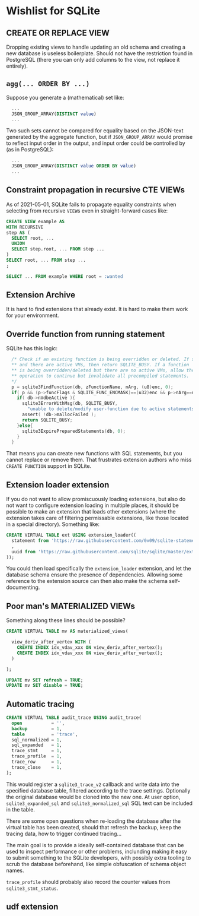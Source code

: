# Wishlist for SQLite

## CREATE OR REPLACE VIEW

Dropping existing views to handle updating an old schema and creating
a new database is useless boilerplate. Should not have the restriction
found in PostgreSQL (there you can only add columns to the view, not
replace it entirely).

## `agg(... ORDER BY ...)`

Suppose you generate a (mathematical) set like:

```sql
  ...
  JSON_GROUP_ARRAY(DISTINCT value)
  ...
```

Two such sets cannot be compared for equality based on the JSON-text
generated by the aggregate function, but if `JSON_GROUP_ARRAY` would
promise to reflect input order in the output, and input order could
be controlled by (as in PostgreSQL):

```sql
  ...
  JSON_GROUP_ARRAY(DISTINCT value ORDER BY value)
  ...
```

## Constraint propagation in recursive CTE VIEWs

As of 2021-05-01, SQLite fails to propagate equality constraints when
selecting from recursive `VIEW`s even in straight-forward cases like:

```sql
CREATE VIEW example AS
WITH RECURSIVE 
step AS (
  SELECT root, ...
  UNION
  SELECT step.root, ... FROM step ...
)
SELECT root, ... FROM step ...
;

SELECT ... FROM example WHERE root = :wanted
```

## Extension Archive

It is hard to find extensions that already exist. It is hard to make
them work for your environment.

## Override function from running statement

SQLite has this logic:

```c
  /* Check if an existing function is being overridden or deleted. If so,
  ** and there are active VMs, then return SQLITE_BUSY. If a function
  ** is being overridden/deleted but there are no active VMs, allow the
  ** operation to continue but invalidate all precompiled statements.
  */
  p = sqlite3FindFunction(db, zFunctionName, nArg, (u8)enc, 0);
  if( p && (p->funcFlags & SQLITE_FUNC_ENCMASK)==(u32)enc && p->nArg==nArg ){
    if( db->nVdbeActive ){
      sqlite3ErrorWithMsg(db, SQLITE_BUSY,
        "unable to delete/modify user-function due to active statements");
      assert( !db->mallocFailed );
      return SQLITE_BUSY;
    }else{
      sqlite3ExpirePreparedStatements(db, 0);
    }
  }
```

That means you can create new functions with SQL statements, but you
cannot replace or remove them. That frustrates extension authors who
miss `CREATE FUNCTION` support in SQLite.

## Extension loader extension

If you do not want to allow promiscuously loading extensions, but
also do not want to configure extension loading in multiple places,
it should be possible to make an extension that loads other
extensions (where the extension takes care of filtering permissable
extensions, like those located in a special directory). Something
like:

```sql
CREATE VIRTUAL TABLE ext USING extension_loader((
  statement from 'https://raw.githubusercontent.com/0x09/sqlite-statement-vtab/master/statement_vtab.c'
  ,
  uuid from 'https://raw.githubusercontent.com/sqlite/sqlite/master/ext/misc/uuid.c'
));
```

You could then load specifically the `extension_loader` extension,
and let the database schema ensure the presence of dependencies.
Allowing some reference to the extension source can then also make
the schema self-documenting.

## Poor man's MATERIALIZED VIEWs

Something along these lines should be possible?

```sql
CREATE VIRTUAL TABLE mv AS materialized_views(

  view_deriv_after_vertex WITH (
    CREATE INDEX idx_vdav_xxx ON view_deriv_after_vertex();
    CREATE INDEX idx_vdav_xxx ON view_deriv_after_vertex();
  )

);

UPDATE mv SET refresh = TRUE;
UPDATE mv SET disable = TRUE;
```

## Automatic tracing

```sql
CREATE VIRTUAL TABLE audit_trace USING audit_trace(
  open           = '',
  backup         = 1,
  table          = 'trace',
  sql_normalized = 1,
  sql_expanded   = 1,
  trace_stmt     = 1,
  trace_profile  = 1,
  trace_row      = 1,
  trace_close    = 1,
);
```

This would register a `sqlite3_trace_v2` callback and write data into
the specified database table, filtered according to the trace settings.
Optionally the original database would be cloned into the new one. At
user option, `sqlite3_expanded_sql` and `sqlite3_normalized_sql` SQL
text can be included in the table.

There are some open questions when re-loading the database after the
virtual table has been created, should that refresh the backup, keep
the tracing data, how to trigger continued tracing...

The main goal is to provide a ideally self-contained database that
can be used to inspect performance or other problems, inclunding
making it easy to submit something to the SQLite developers, with
possibly extra tooling to scrub the database beforehand, like simple
obfuscation of schema object names.

`trace_profile` should probably also record the counter values from
`sqlite3_stmt_status`.

## udf extension
